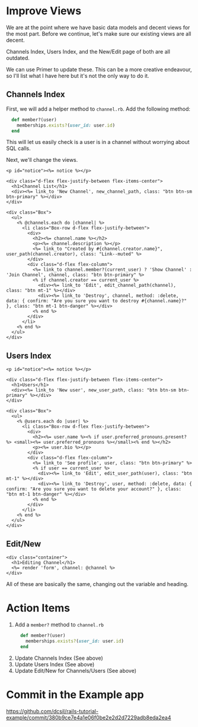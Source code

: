 # Improve Views

We are at the point where we have basic data models and decent views for the most part. Before we continue, let's make sure our existing views are all decent.

Channels Index, Users Index, and the New/Edit page of both are all outdated.

We can use Primer to update these. This can be a more creative endeavour, so I'll list what I have here but it's not the only way to do it.

## Channels Index

First, we will add a helper method to `channel.rb`. Add the following method:

```ruby
  def member?(user)
    memberships.exists?(user_id: user.id)
  end
```

This will let us easily check is a user is in a channel without worrying about SQL calls.

Next, we'll change the views.

```erb
<p id="notice"><%= notice %></p>

<div class="d-flex flex-justify-between flex-items-center">
  <h1>Channel List</h1>
  <div><%= link_to 'New Channel', new_channel_path, class: "btn btn-sm btn-primary" %></div>
</div>

<div class="Box">
  <ul>
    <% @channels.each do |channel| %>
      <li class="Box-row d-flex flex-justify-between">
        <div>
          <h2><%= channel.name %></h2>
          <p><%= channel.description %></p>
          <%= link_to "Created by #{channel.creator.name}", user_path(channel.creator), class: "Link--muted" %>
        </div>
        <div class="d-flex flex-column">
          <%= link_to channel.member?(current_user) ? 'Show Channel' : 'Join Channel', channel, class: "btn btn-primary" %>
          <% if channel.creator == current_user %>
            <div><%= link_to 'Edit', edit_channel_path(channel), class: "btn mt-1" %></div>
            <div><%= link_to 'Destroy', channel, method: :delete, data: { confirm: "Are you sure you want to destroy #{channel.name}?" }, class: "btn mt-1 btn-danger" %></div>
          <% end %>
        </div>
      </li>
    <% end %>
  </ul>
</div>
```

## Users Index

```erb
<p id="notice"><%= notice %></p>

<div class="d-flex flex-justify-between flex-items-center">
  <h1>Users</h1>
  <div><%= link_to 'New user', new_user_path, class: "btn btn-sm btn-primary" %></div>
</div>

<div class="Box">
  <ul>
    <% @users.each do |user| %>
      <li class="Box-row d-flex flex-justify-between">
        <div>
          <h2><%= user.name %><% if user.preferred_pronouns.present? %> <small><%= user.preferred_pronouns %></small><% end %></h2>
          <p><%= user.bio %></p>
        </div>
        <div class="d-flex flex-column">
          <%= link_to 'See profile', user, class: "btn btn-primary" %>
          <% if user == current_user %>
            <div><%= link_to 'Edit', edit_user_path(user), class: "btn mt-1" %></div>
            <div><%= link_to 'Destroy', user, method: :delete, data: { confirm: "Are you sure you want to delete your account?" }, class: "btn mt-1 btn-danger" %></div>
          <% end %>
        </div>
      </li>
    <% end %>
  </ul>
</div>
```

## Edit/New

```erb
<div class="container">
  <h1>Editing Channel</h1>
  <%= render 'form', channel: @channel %>
</div>
```

All of these are basically the same, changing out the variable and heading.

# Action Items

1. Add a `member?` method to `channel.rb`
    ```ruby
      def member?(user)
        memberships.exists?(user_id: user.id)
      end
    ```
1. Update Channels Index (See above)
2. Update Users Index (See above)
3. Update Edit/New for Channels/Users (See above)

# Commit in the Example app

https://github.com/dcsil/rails-tutorial-example/commit/380b9ce7e4a1e06f0be2e2d2d7229adb8eda2ea4
